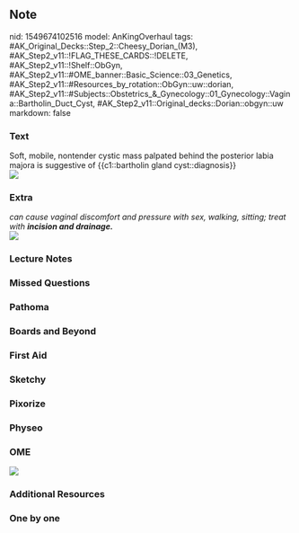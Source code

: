 ## Note
nid: 1549674102516
model: AnKingOverhaul
tags: #AK_Original_Decks::Step_2::Cheesy_Dorian_(M3), #AK_Step2_v11::!FLAG_THESE_CARDS::!DELETE, #AK_Step2_v11::!Shelf::ObGyn, #AK_Step2_v11::#OME_banner::Basic_Science::03_Genetics, #AK_Step2_v11::#Resources_by_rotation::ObGyn::uw::dorian, #AK_Step2_v11::#Subjects::Obstetrics_&_Gynecology::01_Gynecology::Vagina::Bartholin_Duct_Cyst, #AK_Step2_v11::Original_decks::Dorian::obgyn::uw
markdown: false

### Text
<div>
  Soft, mobile, nontender cystic mass palpated behind the posterior
  labia majora is suggestive of {{c1::bartholin gland
  cyst::diagnosis}}
</div>
<div><img src="paste-13426999775199233.jpg"></div>

### Extra
<div>
  <i>can cause vaginal discomfort and pressure with sex, walking,
  sitting; treat with <b>incision and drainage.</b></i>
</div><i><img src="Bartholins-Cyst.jpg"></i>

### Lecture Notes


### Missed Questions


### Pathoma


### Boards and Beyond


### First Aid


### Sketchy


### Pixorize


### Physeo


### OME
<div class="ome-widget">
  <a href="https://onlinemeded.org/spa/obgyn?ref=anki"><img src=
  "_OME_AnkiFlashcards_Topic_6.png"></a>
</div>

### Additional Resources


### One by one

